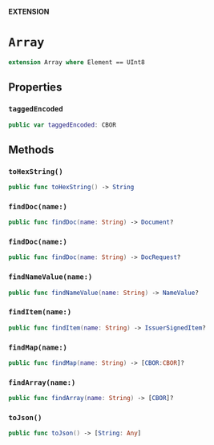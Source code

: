**EXTENSION**

# `Array`
```swift
extension Array where Element == UInt8
```

## Properties
### `taggedEncoded`

```swift
public var taggedEncoded: CBOR
```

## Methods
### `toHexString()`

```swift
public func toHexString() -> String
```

### `findDoc(name:)`

```swift
public func findDoc(name: String) -> Document?
```

### `findDoc(name:)`

```swift
public func findDoc(name: String) -> DocRequest?
```

### `findNameValue(name:)`

```swift
public func findNameValue(name: String) -> NameValue?
```

### `findItem(name:)`

```swift
public func findItem(name: String) -> IssuerSignedItem?
```

### `findMap(name:)`

```swift
public func findMap(name: String) -> [CBOR:CBOR]?
```

### `findArray(name:)`

```swift
public func findArray(name: String) -> [CBOR]?
```

### `toJson()`

```swift
public func toJson() -> [String: Any]
```

